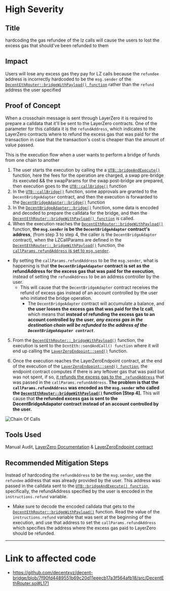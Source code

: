 # High Severity

## Title
hardcoding the gas refundee of the lz calls will cause the users to lost the excess gas that should've been refunded to them

## Impact
Users will lose any excess gas they pay for LZ calls because the `refundee` address is incorrectly hardcoded to be the `msg.sender` of the [`DecentEthRouter::bridgeWithPayload() function`]() rather than the `refund` address the user specified

## Proof of Concept
When a crosschain message is sent through LayerZero it is required to prepare a calldata that it'll be sent to the LayerZero contracts. One of the parameter for this calldata it is the `refundAddress`, which indicates to the LayerZero contracts where to refund the excess gas that was paid for the transaction in case that the transaction's cost is cheaper than the amount of value passed.

This is the execution flow when a user wants to perform a bridge of funds from one chain to another
1. The user starts the execution by calling the a [`UTB::bridgeAndExecute()`](https://github.com/code-423n4/2024-01-decent/blob/main/src/UTB.sol#L259-L274) function, here the fees for the operation are charged, a swap pre-bridge its executed && the swapParams for the swap post-bridge are prepared, then execution goes to the [`UTB::callBridge()`](https://github.com/code-423n4/2024-01-decent/blob/main/src/UTB.sol#L282-L301) function
2. In the [`UTB::callBridge()`](https://github.com/code-423n4/2024-01-decent/blob/main/src/UTB.sol#L282-L301) function, some approvals are granted to the `DecentBridgeAdapter` contract, and then the execution is forwarded to the [`DecentBridgeAdapter::bridge()`](https://github.com/code-423n4/2024-01-decent/blob/main/src/bridge_adapters/DecentBridgeAdapter.sol#L81-L125) function
3. In the [`DecentBridgeAdapter::bridge()`](https://github.com/code-423n4/2024-01-decent/blob/main/src/bridge_adapters/DecentBridgeAdapter.sol#L81-L125) function, some data is encoded and decoded to prepare the calldata for the bridge, and then the [`DecentEthRouter::bridgeWithPayload() function`](https://github.com/decentxyz/decent-bridge/blob/7f90fd4489551b69c20d11eeecb17a3f564afb18/src/DecentEthRouter.sol#L197-L215) is called.
4. When the execution reaches the [`DecentEthRouter::bridgeWithPayload()`](https://github.com/decentxyz/decent-bridge/blob/7f90fd4489551b69c20d11eeecb17a3f564afb18/src/DecentEthRouter.sol#L197-L215) function, **the `msg.sender` is be the `DecentBridgeAdapter` contract's address**, (from step 3 to step 4, the caller is the `DecentBridgeAdapter` contract), when the LZCallParams are defined in the [`DecentEthRouter::_bridgeWithPayload()`](https://github.com/decentxyz/decent-bridge/blob/7f90fd4489551b69c20d11eeecb17a3f564afb18/src/DecentEthRouter.sol#L148-L194) function, the [`callParams.refundAddress` is set to `msg.sender`](https://github.com/decentxyz/decent-bridge/blob/7f90fd4489551b69c20d11eeecb17a3f564afb18/src/DecentEthRouter.sol#L171).
- By setting the `callParams.refundAddress` to be the `msg.sender`, what is happening is that **the `DecentBridgeAdapater` contract is set as the refundAddress for the excess gas that was paid for the execution**, instead of setting the `refundAddress` to be an address controller by the user.
  - This will cause that the `DecentBridgeAdapter` contract receives the refund of excess gas instead of an account controlled by the user who initiated the bridge operation. 
    - The `DecentBridgeAdapter` contract will accumulate a balance, and **the user losses the excess gas that was paid for the lz call**, which means that **instead of refunding the excess gas to an account controlled by the user**, ***any excess gas in the destination chain will be refunded to the address of the `DecentBridgeAdapater contract`***.

5. From the [`DecentEthRouter::_bridgeWithPayload()`](https://github.com/decentxyz/decent-bridge/blob/7f90fd4489551b69c20d11eeecb17a3f564afb18/src/DecentEthRouter.sol#L148-L194) function, the execution is sent to the `DcntEth::sendAndCall() function` where it will end up calling the [`LayerZeroEndpoint::send()`](https://github.com/LayerZero-Labs/LayerZero/blob/main/contracts/Endpoint.sol#L92-L96) function. 

6. Once the execution reaches the LayerZeroEndpoint contract, at the end of the execution of the [`LayerZeroEndpoint::send() function`](https://github.com/LayerZero-Labs/LayerZero/blob/main/contracts/Endpoint.sol#L92-L96), the endpoint contract computes if there is any leftover gas that was paid but was not spent, if so, [it refunds the excess gas to the `_refundAddress`](https://github.com/LayerZero-Labs/LayerZero/blob/main/contracts/UltraLightNodeV2.sol#L152-L156) that was passed in the `callParams.refundAddress`. **The problem is that the `callParams.refundAddress` was encoded as the `msg.sender` who called the [`DecentEthRouter::bridgeWithPayload()`]() function [Step 4].** This will cause that **the refunded excess gas is sent to the DecentBridgeAdapater contract instead of an account controlled by the user.**

![Chain Of Calls](https://res.cloudinary.com/djt3zbrr3/image/upload/v1706001440/Decent/refundExcessGasPaidToLayerZero.png)

## Tools Used
Manual Audit, [LayerZero Documentation](https://layerzero.gitbook.io/docs/evm-guides/evm-solidity-interfaces/ilayerzeroendpoint) & [LayerZeroEndpoint contract](https://github.com/LayerZero-Labs/LayerZero/blob/main/contracts/UltraLightNodeV2.sol#L152-L156)

## Recommended Mitigation Steps
Instead of hardcoding the `refundAddress` to be the `msg.sender`, use the `refundee` address that was already provided by the user. This address was passed in the calldata sent to the [`UTB::bridgeAndExecute() function`](https://github.com/code-423n4/2024-01-decent/blob/main/src/UTB.sol#L259-L274), specifically, the refundAddress specified by the user is encoded in the `instructions.refund` variable.
- Make sure to decode the encoded calldata that gets to the [`DecentEthRouter::bridgeWithPayload()`](https://github.com/decentxyz/decent-bridge/blob/7f90fd4489551b69c20d11eeecb17a3f564afb18/src/DecentEthRouter.sol#L197-L215) function. Read the value of the `instructions.refund` variable that was sent at the beginning of the execution, and use that address to set the `callParams.refundAddress` which specifies the address where the excess gas paid to LayerZero should be refunded.



---
# Link to affected code
- https://github.com/decentxyz/decent-bridge/blob/7f90fd4489551b69c20d11eeecb17a3f564afb18/src/DecentEthRouter.sol#L171